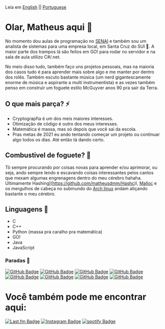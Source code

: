 Leia em [English](https://github.com/matheusdmm/matheusdmm/blob/main/readme.md) || [Portuguese](https://github.com/matheusdmm/matheusdmm/blob/main/readme_pt.MD)
# Olar, Matheus aqui 👋

No momento dou aulas de programação no [SENAI](https://www.portaldaindustria.com.br/senai/) e também sou um analista de sistemas para uma empresa local, em Santa Cruz do SUl 🌁. A maior parte dos trampos lá são feitos em GO! para rodar no servidor e na sala de aula utilizo C#/.net.

No meio disso tudo, também faço uns projetos pessoais, mas na maioria dos casos tudo é para aprender mais sobre algo e me manter por dentro dos rolês. Também escuto bastante música (um nerd gigantescamente enorme de música e aspirante a multi instrumentista) e as vezes também penso em construir um foguete estilo McGuyver anos 90 pra sair da Terra.

## O que mais parça? ⚡️
* Cryptograpfia é um dos meis maiores interesses.
* Otimização de código é outro dos meus interesses.
* Matemática é massa, mas só depois que você sai da escola.
* Pras metas de 2021 eu ando tentando começar um projeto ou continuar algo todos os dias. Até então tá dando certo.
  
## Combustivel de foguete? 🚀
Tô sempre procurando por coisas novas para aprender e/ou aprimorar, ou seja, ando sempre lendo e escavando coisas interessantes pelos cantos que mexam algumas engrenagens dentro do meu cérebro hahaha. Ultimamente Hashing](https://github.com/matheusdmm/Hashc)l, [Malloc](https://github.com/matheusdmm/Malloc) e os mergulhos de cabeça no submundo do [Arch linux](https://archlinux.org) andam atiçando bastante o meu cérebro.

## Linguagens 🌟
* C 
* C++
* Python (massa pra caralho pra matemática)
* GO!
* Java
* JavaScript

### Paradas 📖
[![GitHub Badge](https://img.shields.io/badge/-MIMIR_*Flix-green?style=flat&logo=GitHub&logoColor=white&link=https://github.com/matheusdmm/Mimir)](https://github.com/matheusdmm/Mimir) [![GitHub Badge](https://img.shields.io/badge/-Hashc-blue?style=flat&logo=GitHub&logoColor=white&link=https://github.com/matheusdmm/Hashc)](https://github.com/matheusdmm/Hashc) [![GitHub Badge](https://img.shields.io/badge/-Malloc-blue?style=flat&logo=GitHub&logoColor=white&link=https://github.com/matheusdmm/Malloc)](https://github.com/matheusdmm/Malloc) [![GitHub Badge](https://img.shields.io/badge/-GoShell_a_simple_shell_in_GO-purple?style=flat&logo=GitHub&logoColor=white&link=https://github.com/matheusdmm/GoShell)](https://github.com/matheusdmm/GoShell) [![GitHub Badge](https://img.shields.io/badge/-Thrassher_Garbage_collector-blue?style=flat&logo=GitHub&logoColor=white&link=https://github.com/matheusdmm/Thrassher)](https://github.com/matheusdmm/Thrassher) [![GitHub Badge](https://img.shields.io/badge/-Judith_automation-yellow?style=flat&logo=GitHub&logoColor=white&link=https://github.com/matheusdmm/Judith)](https://github.com/matheusdmm/Judith) [![GitHub Badge](https://img.shields.io/badge/-Java_blockchain-red?style=flat&logo=GitHub&logoColor=white&link=https://github.com/matheusdmm/BlockieChan)](https://github.com/matheusdmm/BlockieChan) [![GitHub Badge](https://img.shields.io/badge/-Estudo_sobre_frequencias-yellow?style=flat&logo=GitHub&logoColor=white&link=https://github.com/matheusdmm/Frequency-Study)](https://github.com/matheusdmm/Frequency-Study) 


# Você também pode me encontrar aqui:
[![Last.fm Badge](https://img.shields.io/badge/-matheusdmm-red?style=flat&logo=Last.fm&logoColor=white&link=https://www.last.fm/user/matheusdmm/)](https://www.last.fm/user/matheusdmm) [![Instagram Badge](https://img.shields.io/badge/-@mathcartney-brown?style=flat&logo=instagram&logoColor=white&link=https://instagram.com/mathcartney/)](https://instagram.com/mathcartney) [![spotify Badge](https://img.shields.io/badge/-@matheusdmm-green?style=flat&logo=spotify&logoColor=white&link=https://instagram.com/matheusdmm/)](https://open.spotify.com/user/matheusdmm?si=q60wFjSJRpKGznx514kNxQ)

